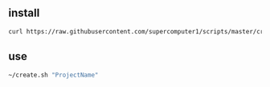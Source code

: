 ## install
```bash
curl https://raw.githubusercontent.com/supercomputer1/scripts/master/create.sh --output ~/create.sh && chmod +x ~/create.sh   
```

## use 
```bash
~/create.sh "ProjectName"
```